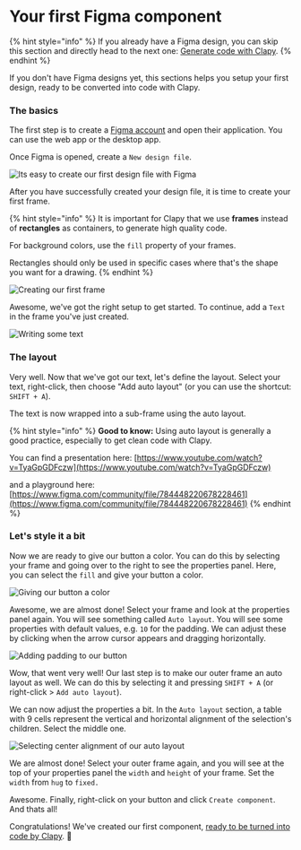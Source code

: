 # Your first Figma component

{% hint style="info" %}
If you already have a Figma design, you can skip this section and directly head to the next one: [Generate code with Clapy](../getting-started/install-the-plugin.md).
{% endhint %}

If you don't have Figma designs yet, this sections helps you setup your first design, ready to be converted into code with Clapy.

### The basics <a href="#the-basics" id="the-basics"></a>

The first step is to create a [Figma account](https://www.figma.com/) and open their application. You can use the web app or the desktop app.

Once Figma is opened, create a `New design file`.

![Its easy to create our first design file with Figma](https://697176422-files.gitbook.io/\~/files/v0/b/gitbook-x-prod.appspot.com/o/spaces%2FyY2FYmE8uVvtJoajeXom%2Fuploads%2FxI2J0gSgnNQEhKXM3Z1L%2Fimage.png?alt=media\&token=b9c091ac-9fc9-4531-8d63-69b6abcf510e)

After you have successfully created your design file, it is time to create your first frame.

{% hint style="info" %}
It is important for Clapy that we use **frames** instead of **rectangles** as containers, to generate high quality code.

For background colors, use the `fill` property of your frames.

Rectangles should only be used in specific cases where that's the shape you want for a drawing.
{% endhint %}

![Creating our first frame](https://697176422-files.gitbook.io/\~/files/v0/b/gitbook-x-prod.appspot.com/o/spaces%2FyY2FYmE8uVvtJoajeXom%2Fuploads%2FGqEWcgzQmdYYOEWnuupP%2F0632817b18cc1ea67a9f1d1dfab020a6.gif?alt=media\&token=02e282f8-94b5-40a0-a1db-4e48294832e3)

Awesome, we've got the right setup to get started. To continue, add a `Text` in the frame you've just created.

![Writing some text](https://697176422-files.gitbook.io/\~/files/v0/b/gitbook-x-prod.appspot.com/o/spaces%2FyY2FYmE8uVvtJoajeXom%2Fuploads%2F1rJ3782Nhbq8L6yB6RWZ%2F755a68198ec3f9cf052e8c5436606010.gif?alt=media\&token=e2984495-a4b1-4202-a402-c63944798aba)

### The layout

Very well. Now that we've got our text, let's define the layout. Select your text, right-click, then choose "Add auto layout" (or you can use the shortcut: `SHIFT + A`).

The text is now wrapped into a sub-frame using the auto layout.

{% hint style="info" %}
**Good to know:** Using auto layout is generally a good practice, especially to get clean code with Clapy.

You can find a presentation here: [https://www.youtube.com/watch?v=TyaGpGDFczw](https://www.youtube.com/watch?v=TyaGpGDFczw)

and a playground here: [https://www.figma.com/community/file/784448220678228461](https://www.figma.com/community/file/784448220678228461)
{% endhint %}

### Let's style it a bit

Now we are ready to give our button a color. You can do this by selecting your frame and going over to the right to see the properties panel. Here, you can select the `fill` and give your button a color.

![Giving our button a color](https://697176422-files.gitbook.io/\~/files/v0/b/gitbook-x-prod.appspot.com/o/spaces%2FyY2FYmE8uVvtJoajeXom%2Fuploads%2FcwMduqFRuV82h6TLFv3b%2Fimage.png?alt=media\&token=853ee3f1-e027-4f77-a6b2-858811bf78c7)

Awesome, we are almost done! Select your frame and look at the properties panel again. You will see something called `Auto layout`. You will see some properties with default values, e.g. `10` for the padding. We can adjust these by clicking when the arrow cursor appears and dragging horizontally.

![Adding padding to our button](https://697176422-files.gitbook.io/\~/files/v0/b/gitbook-x-prod.appspot.com/o/spaces%2FyY2FYmE8uVvtJoajeXom%2Fuploads%2Fui9pXdfWNrYFD2Yqedyj%2F4ed5a64da662a2dad1835d5fe947315c.gif?alt=media\&token=ec2abcaf-863e-4bab-aa1f-0e674dbaf51c)

Wow, that went very well! Our last step is to make our outer frame an auto layout as well. We can do this by selecting it and pressing `SHIFT + A` (or right-click > `Add auto layout`).

We can now adjust the properties a bit. In the `Auto layout` section, a table with 9 cells represent the vertical and horizontal alignment of the selection's children. Select the middle one.

![Selecting center alignment of our auto layout](https://697176422-files.gitbook.io/\~/files/v0/b/gitbook-x-prod.appspot.com/o/spaces%2FyY2FYmE8uVvtJoajeXom%2Fuploads%2FNkj8PDXKJ88Ynx2FE0Ki%2F9fa6df2a4af155b06e082927af8f5c12.gif?alt=media\&token=3b725186-0464-41c3-9614-ca833a02b7f5)

We are almost done! Select your outer frame again, and you will see at the top of your properties panel the `width` and `height` of your frame. Set the `width` from `hug` to `fixed.`

Awesome. Finally, right-click on your button and click `Create component`. And thats all!

Congratulations! We've created our first component, [ready to be turned into code by Clapy](../getting-started/install-the-plugin.md). 🥳

